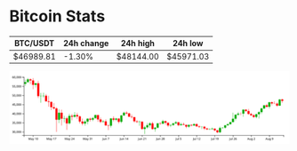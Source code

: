 # Bitcoin Stats

BTC/USDT|24h change|24h high|24h low|
|---|---|---|---|
|$46989.81|-1.30%|$48144.00|$45971.03|

<img src="./chart.svg">
